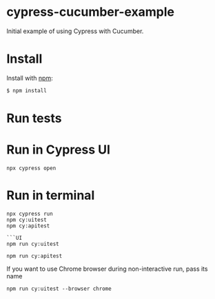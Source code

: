 # cypress-cucumber-example
Initial example of using Cypress with Cucumber.

# Install

Install with [npm](https://www.npmjs.com/):

```sh
$ npm install
```

# Run tests
# Run in Cypress UI
```
npx cypress open
```  

# Run in terminal
```
npx cypress run
npm cy:uitest
npm cy:apitest

```UI
npm run cy:uitest
```

```API
npm run cy:apitest
```

If you want to use Chrome browser during non-interactive run, pass its name

```Chrome UI 
npm run cy:uitest --browser chrome 
```

